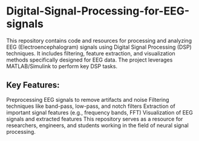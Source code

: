 # Digital-Signal-Processing-for-EEG-signals
This repository contains code and resources for processing and analyzing EEG (Electroencephalogram) signals using Digital Signal Processing (DSP) techniques. It includes filtering, feature extraction, and visualization methods specifically designed for EEG data. The project leverages MATLAB/Simulink to perform key DSP tasks.
## Key Features:
Preprocessing EEG signals to remove artifacts and noise
Filtering techniques like band-pass, low-pass, and notch filters
Extraction of important signal features (e.g., frequency bands, FFT)
Visualization of EEG signals and extracted features
This repository serves as a resource for researchers, engineers, and students working in the field of neural signal processing.
